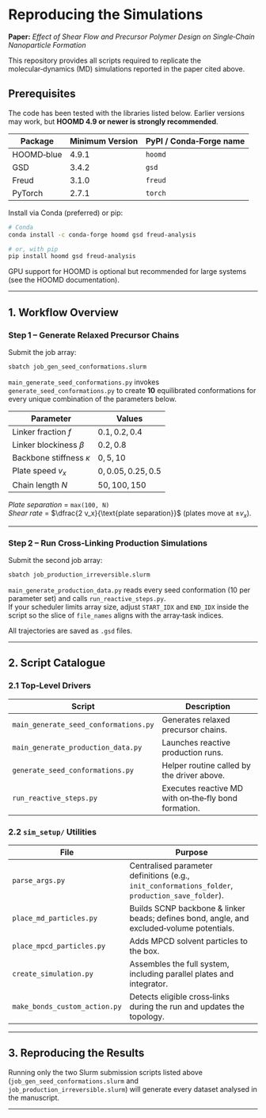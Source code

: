 # Reproducing the Simulations

**Paper:** *Effect of Shear Flow and Precursor Polymer Design on Single‑Chain Nanoparticle Formation*

This repository provides all scripts required to replicate the molecular‑dynamics (MD) simulations reported in the paper cited above.

## Prerequisites

The code has been tested with the libraries listed below. Earlier versions may work, but **HOOMD 4.9 or newer is strongly recommended**.

| Package | Minimum Version | PyPI / Conda‑Forge name |
|---------|----------------|-------------------------|
| HOOMD‑blue | 4.9.1 | `hoomd` |
| GSD | 3.4.2 | `gsd` |
| Freud | 3.1.0 | `freud` |
| PyTorch | 2.7.1 | `torch` |

Install via Conda (preferred) or pip:

```bash
# Conda
conda install -c conda-forge hoomd gsd freud-analysis

# or, with pip
pip install hoomd gsd freud-analysis
```

GPU support for HOOMD is optional but recommended for large systems (see the HOOMD documentation).

---

## 1. Workflow Overview

### Step 1 – Generate Relaxed Precursor Chains  
Submit the job array:

```bash
sbatch job_gen_seed_conformations.slurm
```

`main_generate_seed_conformations.py` invokes `generate_seed_conformations.py` to create **10** equilibrated conformations for every unique combination of the parameters below.

| Parameter | Values |
|-----------|--------|
| Linker fraction *f* | 0.1, 0.2, 0.4 |
| Linker blockiness *β* | 0.2, 0.8 |
| Backbone stiffness *κ* | 0, 5, 10 |
| Plate speed *v<sub>x</sub>* | 0, 0.05, 0.25, 0.5 |
| Chain length *N* | 50, 100, 150 |

*Plate separation* = `max(100, N)`  
*Shear rate* = $\dfrac{2 v_x}{\text{plate separation}}$ (plates move at $\pm v_x$).

---

### Step 2 – Run Cross‑Linking Production Simulations  
Submit the second job array:

```bash
sbatch job_production_irreversible.slurm
```

`main_generate_production_data.py` reads every seed conformation (10 per parameter set) and calls `run_reactive_steps.py`.  
If your scheduler limits array size, adjust `START_IDX` and `END_IDX` inside the script so the slice of `file_names` aligns with the array‑task indices.

All trajectories are saved as `.gsd` files.

---

## 2. Script Catalogue

### 2.1 Top‑Level Drivers
| Script | Description |
|--------|-------------|
| `main_generate_seed_conformations.py` | Generates relaxed precursor chains. |
| `main_generate_production_data.py` | Launches reactive production runs. |
| `generate_seed_conformations.py` | Helper routine called by the driver above. |
| `run_reactive_steps.py` | Executes reactive MD with on‑the‑fly bond formation. |

### 2.2 `sim_setup/` Utilities
| File | Purpose |
|------|---------|
| `parse_args.py` | Centralised parameter definitions (e.g., `init_conformations_folder`, `production_save_folder`). |
| `place_md_particles.py` | Builds SCNP backbone & linker beads; defines bond, angle, and excluded‑volume potentials. |
| `place_mpcd_particles.py` | Adds MPCD solvent particles to the box. |
| `create_simulation.py` | Assembles the full system, including parallel plates and integrator. |
| `make_bonds_custom_action.py` | Detects eligible cross‑links during the run and updates the topology. |

---

## 3. Reproducing the Results

Running only the two Slurm submission scripts listed above (`job_gen_seed_conformations.slurm` and `job_production_irreversible.slurm`) will generate every dataset analysed in the manuscript.

---